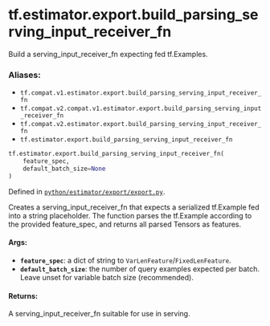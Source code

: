 <div itemscope itemtype="http://developers.google.com/ReferenceObject">
<meta itemprop="name" content="tf.estimator.export.build_parsing_serving_input_receiver_fn" />
<meta itemprop="path" content="Stable" />
</div>

# tf.estimator.export.build_parsing_serving_input_receiver_fn

Build a serving_input_receiver_fn expecting fed tf.Examples.

### Aliases:

* `tf.compat.v1.estimator.export.build_parsing_serving_input_receiver_fn`
* `tf.compat.v2.compat.v1.estimator.export.build_parsing_serving_input_receiver_fn`
* `tf.compat.v2.estimator.export.build_parsing_serving_input_receiver_fn`
* `tf.estimator.export.build_parsing_serving_input_receiver_fn`

``` python
tf.estimator.export.build_parsing_serving_input_receiver_fn(
    feature_spec,
    default_batch_size=None
)
```



Defined in [`python/estimator/export/export.py`](https://github.com/tensorflow/estimator/tree/master/tensorflow_estimator/python/estimator/export/export.py).

<!-- Placeholder for "Used in" -->

Creates a serving_input_receiver_fn that expects a serialized tf.Example fed
into a string placeholder.  The function parses the tf.Example according to
the provided feature_spec, and returns all parsed Tensors as features.

#### Args:


* <b>`feature_spec`</b>: a dict of string to `VarLenFeature`/`FixedLenFeature`.
* <b>`default_batch_size`</b>: the number of query examples expected per batch.
    Leave unset for variable batch size (recommended).


#### Returns:

A serving_input_receiver_fn suitable for use in serving.
